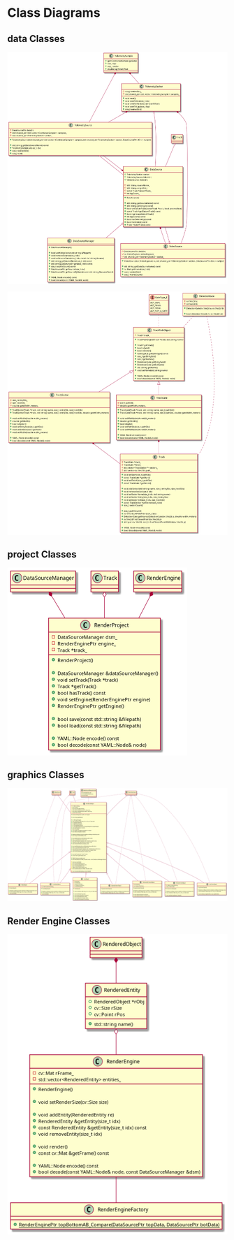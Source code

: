 # Class Diagrams
## data Classes
<!--
@startuml plantuml_imgs/dataSourceClasses

class TelemetrySample {
	+gpt::CombinedSample gpSamp
	+size_t lap
	+size_t sector
	+double lapTimeOffset
}

class TelemetrySeeker {
	+void next();
	+void seekToIdx(size_t idx)
	+void seekToTime(double timeOffset)
	+void seekToLap(size_t lap)
	+size_t seekedIdx()

	-size_t seekedIdx_
	-std::shared_ptr<std::vector<TelemetrySample>> samples_
}

class TelemetrySource {
	+TelemetrySource(std::shared_ptr<std::vector<CombinedSample>> samples,std::shared_ptr<TelemetrySeeker> seeker, DataSourcePtr dSrc = nullptr)

	+std::string getDataSourceName() const
	+TelemetrySample at(size_t idx)
	+size_t seekedIdx()
	+size_t size()

	-DataSourcePtr dataSrc
	-std::shared_ptr<std::vector<CombinedSample>> samples_
	-std::shared_ptr<TelemetrySeeker> seeker_
}

class VideoSource {
	+VideoSource(cv::VideoCapture vc,std::shared_ptr<TelemetrySeeker> seeker, DataSourcePtr dSrc = nullptr)

	+std::string getDataSourceName() const
	+cv::Mat getFrame(size_t idx)
	+size_t seekedIdx()
	+size_t frameCount()

	-DataSourcePtr dataSrc
	-cv::VideoCapture videoCapture_
	-std::shared_ptr<TelemetrySeeker> seeker_
}

class DataSource {
	+DataSource()

	+std::string getSourceName() const
	+std::string getOrigin() const
	+bool setDatumTrack(const Track *track, bool processNow)
	+const Track *getDatumTrack() const
	+bool reprocessDatumTrack()
	+int lapCount() const
	+bool hasTelemetry() const
	+bool hasVideo() const
	+Track *makeTrack() const

	+TelemetrySeeker seeker
	+TelemetrySource telemSrc
	+VideoSource videoSrc

	-std::string sourceName_
	-std::string originFile_;
	-const Track *datumTrack_
	-int lapCount_
}

class DataSourceManager {
	+DataSourceManager()

	+bool addVideo(const std::string &filepath)
	+void removeSource(size_t idx)
	+void setSourceName(size_t idx, const std::string &name)
	+std::string getSourceName(size_t idx) const
	+std::string getSourceOrigin(size_t idx) const
	+size_t sourceCount() const
	+DataSourcePtr getSource(size_t idx)
	+DataSourcePtr getSourceByName(const std::string &sourceName)

	+YAML::Node encode() const
	+bool decode(const YAML::Node& node)
}

TelemetrySample *-- TelemetrySource
TelemetrySample *-- TelemetrySeeker
TelemetrySeeker *-- TelemetrySource
TelemetrySeeker *-- VideoSource
DataSource *-- TelemetrySource
DataSource *-- VideoSource

TelemetrySeeker o-- DataSource
TelemetrySource o-- DataSource
VideoSource o-- DataSource
Track o-- DataSource

DataSource o-- DataSourceManager

@enduml
-->
![](plantuml_imgs/dataSourceClasses.png)

<!--
@startuml plantuml_imgs/trackDataClasses

enum GateType_E
{
	eGT_Start,
	eGT_Finish,
	eGT_Other,
	eGT_NOT_A_GATE
}

class DetectionGate {
	+DetectionGate(cv::Vec2d a, cv::Vec2d b)

	+bool detect(cv::Vec2d c1, cv::Vec2d c2)

	-cv::Vec2d a;
	-cv::Vec2d b;
}

class TrackPathObject {
	+TrackPathObject(Track *track, std::string name)

	+Track* getTrack()
	+bool isGate()
	+bool isSector()
	+GateType_E getGateType() const
	+size_t getEntryIdx()
	+size_t getExitIdx()
	+DetectionGate getEntryGate()
	+DetectionGate getExitGate()
	+std::string getName()
	+void setName(std::string name)

	+YAML::Node encode() const
	+bool decode(const YAML::Node& node)

	#Track* track_
}

class TrackSector {
	+TrackSector(Track *track, std::string name, size_t entryIdx, size_t exitIdx)
	+TrackSector(Track *track, std::string name, size_t entryIdx, size_t exitIdx, double gateWidth_meters)

	+void setWidth(double width_meters)
	+double getWidth()
	+bool isSector()
	+void setEntryIdx(size_t pathIdx)
	+void setExitIdx(size_t pathIdx)
	+void setWidth(double width_meters)

	+YAML::Node encode() const
	+bool decode(const YAML::Node& node)

	-size_t entryIdx_
	-size_t exitIdx_
	-double gateWidth_meters_
}

class TrackGate {
	+TrackGate(Track *track, std::string name, size_t pathIdx)
	+TrackGate(Track *track, std::string name, size_t pathIdx, double gateWidth_meters)

	+void setWidth(double width_meters)
	+double getWidth()
	+bool isGate()
	+void setPathIdx(size_t pathIdx)
	+void setWidth(double width_meters)

	+YAML::Node encode() const
	+bool decode(const YAML::Node& node)

	-size_t pathIdx_
	-double gateWidth_meters_
}

class Track {
	+void setStart(size_t pathIdx)
	+const TrackGate *getStart()
	+void setFinish(size_t pathIdx)
	+const TrackGate *getFinish()

	+void addSector(std::string name, size_t entryIdx, size_t exitIdx)
	+void removeSector(size_t idx)
	+void setSectorName(size_t idx, std::string name)
	+void setSectorEntry(size_t idx, size_t entryIdx)
	+void setSectorExit(size_t idx, size_t exitIdx)
	+const TrackSector *getSector(size_t idx)
	+size_t sectorCount()

	+size_t pathCount()
	+cv::Vec2d getPathPoint(size_t idx)
	+DetectionGate getNearestDetectionGate(cv::Vec2d p, double width_meters)
	+cv::Vec2d findClosestPoint(cv::Vec2d p)
	+std::pair<cv::Vec2d, size_t> findClosestPointWithIdx(cv::Vec2d p)

	+YAML::Node encode() const
	+bool decode(const YAML::Node& node)

	-TrackGate *start_
	-TrackGate *finish_
	-std::vector<TrackSector *> sectors_
	-std::vector<cv::Vec2d> path_
}

DetectionGate .. TrackPathObject
GateType_E .. TrackPathObject
DetectionGate .. Track
TrackPathObject <|-- TrackSector
TrackPathObject <|-- TrackGate
TrackSector *-- Track
TrackGate *-- Track

@enduml
-->
![](plantuml_imgs/trackDataClasses.png)


## project Classes
<!--
@startuml plantuml_imgs/projectClasses

class RenderProject {
	+RenderProject()

	+DataSourceManager &dataSourceManager()
	+void setTrack(Track *track)
	+Track *getTrack()
	+bool hasTrack() const
	+void setEngine(RenderEnginePtr engine)
	+RenderEnginePtr getEngine()

	+bool save(const std::string &filepath)
	+bool load(const std::string &filepath)

	+YAML::Node encode() const
	+bool decode(const YAML::Node& node)

	-DataSourceManager dsm_
	-RenderEnginePtr engine_
	-Track *track_
}

DataSourceManager *-- RenderProject
Track o-- RenderProject
RenderEngine *-- RenderProject

@enduml
-->
![](plantuml_imgs/projectClasses.png)

## graphics Classes
<!--
@startuml plantuml_imgs/graphicsClasses

class DataSourceRequirements {
	int numVideoSources
	int numTelemetrySources
	int numTracks
}

class RenderedObject {
	+RenderedObject(int width, int height)

	+std::string typeName()

	+cv::Mat getImage()
	+void render(cv::Mat img, int x, int y, sc::Size size)
	+int getNativeWidth()
	+int getNativeHeight()
	+cv::Size getNativeSize()
	+cv::Size getScaledSizeFromTargetHeight(int targetHeight)
	+void setVisible(bool visible)
	+bool isVisible()
	+void setBoundingBoxVisible(bool visible)
	+bool isBoundingBoxVisible()

	+DataSourceRequirements dataSourceRequirements() const
	+bool requirementsMet() const

	+bool addVideoSource(VideoSourcePtr vSrc)
	+size_t numVideoSources() const
	+void setVideoSource(size_t idx, VideoSourcePtr vSrc)
	+VideoSourcePtr getVideoSource(size_t idx)
	+void removeVideoSource(size_t idx)

	+bool addTelemetrySource(TelemetrySourcePtr tSrc)
	+size_t numTelemetrySources() const
	+void setTelemetrySource(size_t idx, TelemetrySourcePtr tSrc)
	+TelemetrySourcePtr getTelemetrySource(size_t idx)
	+void removeTelemetrySource(size_t idx)

	+bool setTrack(const Track *track)
	+const Track *getTrack() const

	+YAML::Node encode() const
	+bool decode(const YAML::Node& node, const DataSourceManager &dsm)

	#void sourcesValid()
	#bool videoReqsMet() const
	#bool telemetryReqsMet() const
	#bool trackReqsMet() const
	#YAML::Node subEncode() const
	#bool subDecode(const YAML::Node& node)

	-void checkAndNotifyRequirementsMet();

	#cv::Mat outImg_
	#bool visible_
	#bool boundingBoxVisible_
	#std::vector<VideoSourcePtr> vSources_
	#std::vector<TelemetrySourcePtr> tSources_
	#const Track *track_
}

class TextObject {
	+TextObject()

	+void render(cv::Mat img, int x, int y, sc::Size size)

	+void setText(string text)
	+void setFontFace(int fontFace)
	+void setScale(double scale)
	+void setColor(cv::Scalar color)
	+void setThickness(int thickness)

	-string text_
	-int fontFace_
	-double fontScale_
	-cv::Scalara fontColor_
	-int fontThickness_
}

class VideoObject {
	+VideoObject()

	+DataSourceRequirements dataSourceRequirements() const
	+void render(cv::Mat img, int x, int y, sc::Size size)
	#sourcesValid()
}

class TrackMapObject {
	+TrackMapObject()

	+DataSourceRequirements dataSourceRequirements() const
	+void render(cv::Mat img, int x, int y, sc::Size size)
	#sourcesValid()

	-cv::Mat trackOutlineImg_
}

class FrictionCircleObject {
	+FrictionCircleObject()

	+DataSourceRequirements dataSourceRequirements() const
	+void render(cv::Mat img, int x, int y, sc::Size size)

	+void setTailLength(size_t length)

	-cv::Mat circleOutlineImg_
	-size_t taileLength_
}

class LapTimerObject {
	+LapTimerObject()

	+DataSourceRequirements dataSourceRequirements() const
	+void render(cv::Mat img, int x, int y, sc::Size size)

	+void init(size_t lapStartIdx, size_t lapEndIdx)
}

class SpeedometerObject {
	+SpeedometerObject()

	+DataSourceRequirements dataSourceRequirements() const
	+void render(cv::Mat img, int x, int y, sc::Size size)
}

class TelemetryPrintoutObject {
	+SpeedometerObject()

	+DataSourceRequirements dataSourceRequirements() const
	+void render(cv::Mat img, int x, int y, sc::Size size)

	+void setFontFace(int fontFace)
	+void setFontColor(cv::Scalar color)
	-int fontFace_
	-cv::Scalara fontColor_
}

DataSourceRequirements .. RenderedObject

RenderedObject <|-- VideoObject
RenderedObject <|-- TextObject
RenderedObject <|-- TrackMapObject
RenderedObject <|-- FrictionCircleObject
RenderedObject <|-- LapTimerObject
RenderedObject <|-- SpeedometerObject
RenderedObject <|-- TelemetryPrintoutObject

VideoSource o-- RenderedObject
TelemetrySource o-- RenderedObject
Track o-- RenderedObject

VideoSource o.. VideoObject
Track o.. TrackMapObject
TelemetrySource o.. TrackMapObject
TelemetrySource o.. FrictionCircleObject
TelemetrySource o.. LapTimerObject
TelemetrySource o.. SpeedometerObject
TelemetrySource o.. TelemetryPrintoutObject

@enduml
-->
![](plantuml_imgs/graphicsClasses.png)

## Render Engine Classes
<!--
@startuml plantuml_imgs/renderEngineClasses

class RenderedEntity {
	+RenderedObject *rObj
	+cv::Size rSize
	+cv::Point rPos
	+std::string name()
}

class RenderEngine {
	+RenderEngine()

	+void setRenderSize(cv::Size size)

	+void addEntity(RenderedEntity re)
	+RenderedEntity &getEntity(size_t idx)
	+const RenderedEntity &getEntity(size_t idx) const
	+void removeEntity(size_t idx)

	+void render()
	+const cv::Mat &getFrame() const

	+YAML::Node encode() const
	+bool decode(const YAML::Node& node, const DataSourceManager &dsm)

	-cv::Mat rFrame_
	-std::vector<RenderedEntity> entities_
}

class RenderEngineFactory {
	{static} +RenderEnginePtr topBottomAB_Compare(DataSourcePtr topData, DataSourcePtr botData)
}

RenderedObject *-- RenderedEntity
RenderedEntity o-- RenderEngine
RenderEngine -- RenderEngineFactory

@enduml
-->
![](plantuml_imgs/renderEngineClasses.png)